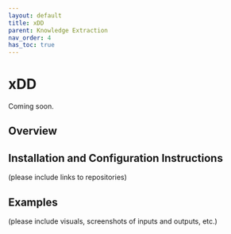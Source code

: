 ```yaml
---
layout: default
title: xDD
parent: Knowledge Extraction
nav_order: 4
has_toc: true
---
```

# xDD

Coming soon.

## Overview

## Installation and Configuration Instructions
(please include links to repositories)

## Examples
(please include visuals, screenshots of inputs and outputs, etc.)